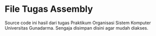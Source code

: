 # File Tugas Assembly

Source code ini hasil dari tugas Praktikum Organisasi Sistem Komputer Universitas Gunadarma. Sengaja disimpan disini agar mudah diakses.
